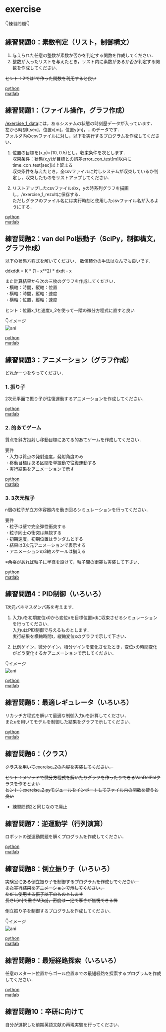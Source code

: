 # exercise 

👇練習問題👇

## 練習問題0：素数判定（リスト，制御構文）
1. 与えられた任意の整数が素数か否かを判定する関数を作成してください．  
2. 整数が入ったリストを与えたとき，リスト内に素数があるか否か判定する関数を作成してください．  

~~ヒント：2では1で作った関数を利用すると良い~~  

[python](https://github.com/YoshimitsuMatsutaIe/ans_2021/blob/main/exercise_py/exercise_0.py)  
[matlab]()  



## 練習問題1：（ファイル操作，グラフ作成）
[/exercise_1_data](https://github.com/YoshimitsuMatsutaIe/ans_2021/tree/main/exercise_py/exercise_1_data)には，あるシステムの状態の時刻歴データが入っています．  
左から時刻t[sec]，位置x[m]，位置y[m]，...のデータです．  
フォルダ内のcsvファイルに対し，以下を実行するプログラムを作成してください．  

1. 位置の目標を(x,y)=(10, 0.5)とし，収束条件を次とします．  
収束条件：状態(x,y)が目標との誤差error_con_test[m]以内にtime_con_test[sec]以上留まる  
収束条件を与えたとき，全csvファイルに対しシステムが収束しているか判定し，収束したものをリストアップしてください．  

2. リストアップしたcsvファイルのx，yの時系列グラフを描画し，/exercise_1_rezultに保存する．  
ただしグラフのファイル名には実行時刻と使用したcsvファイル名が入るようにする．  

[python](https://github.com/YoshimitsuMatsutaIe/ans_2021/blob/main/exercise_py/exercise_1.py)  
[matlab]()  


## 練習問題2：van del Pol振動子（SciPy，制御構文，グラフ作成）
以下の状態方程式を解いてください．
数値積分の手法はなんでも良いです．  

ddxddt = K * (1 - x**2) * dxdt - x  

また計算結果から次の三枚のグラフを作成してください．  
・横軸：時間，縦軸：位置  
・横軸：時間，縦軸：速度  
・横軸：位置，縦軸：速度  

ヒント：位置x_1と速度x_2を使って一階の微分方程式に直すと良い  


👇イメージ  
<img src="https://github.com/YoshimitsuMatsutaIe/ans_2021/blob/main/misc/exercise_2.png" alt="ani" title="vandelpol">

[python](https://github.com/YoshimitsuMatsutaIe/ans_2021/blob/main/exercise_py/exercise_2.py)  
[matlab]()  


## 練習問題3：アニメーション（グラフ作成）
どれか一つをやってください．  




### 1. 振り子
2次元平面で振り子が往復運動するアニメーションを作成してください．  

[python](https://github.com/YoshimitsuMatsutaIe/ans_2021/blob/main/exercise_py/exercise_3_1.py)  
[matlab]()  


### 2. 的あてゲーム
質点を斜方投射し移動目標にあてる的あてゲームを作成してください．  

要件  
・入力は質点の発射速度，発射角度のみ  
・移動目標はある区間を単振動で往復運動する  
・実行結果をアニメーションで示す  

[python](https://github.com/YoshimitsuMatsutaIe/ans_2021/blob/main/exercise_py/exercise_3_2.py)  
[matlab]()  


### 3. 3次元粒子
n個の粒子が立方体容器内を動き回るシミュレーションを行ってください．  

要件  
・粒子は壁で完全弾性衝突する  
・粒子同士の衝突は無視する  
・初期速度，初期位置はランダムとする  
・結果は3次元アニメーションで表示する  
・アニメーションの3軸スケールは揃える  

※余裕があれば粒子に半径を設けて，粒子間の衝突も実装して下さい．  

[python]()  
[matlab]()  


## 練習問題4：PID制御（いろいろ）
1次元バネマスダンパ系を考えます．  

1. 入力uを初期変位x0から変位xを目標位置xdに収束させるシミュレーションを行ってください．  
入力uはPID制御で与えるものとします．  
実行結果を横軸時間t，縦軸変位xのグラフで示して下さい．  

2. 比例ゲイン，微分ゲイン，積分ゲインを変化させたとき，変位xの時間変化がどう変化するかアニメーションで示してください．  

👇イメージ  
<img src="https://github.com/YoshimitsuMatsutaIe/ans_2021/blob/main/misc/exercise_4.gif" alt="ani" title="PID">  

[python](https://github.com/YoshimitsuMatsutaIe/ans_2021/blob/main/exercise_py/exercise_4.py)  
[matlab]()  


## 練習問題5：最適レギュレータ（いろいろ）
リカッチ方程式を解いて最適な制御入力uを計算してください．  
またuを用いてモデルを制御した結果をグラフで示してください．  

[python](https://github.com/YoshimitsuMatsutaIe/ans_2021/blob/main/exercise_py/exercise_5.py)  
[matlab]()  


## 練習問題6：（クラス）
~~クラスを用いてexercise_2の内容を実装してください．~~  

~~ヒント：メソッドで微分方程式を解いたりグラフを作ったりできるVanDelPolクラスを作るとよい~~  
~~ヒント：exercise_2.pyモジュールをインポートしてファイル内の関数を使うと良い~~  

* 練習問題2と同じなので廃止


## 練習問題7：逆運動学（行列演算）
ロボットの逆運動問題を解くプログラムを作成してください．  

[python](https://github.com/YoshimitsuMatsutaIe/ans_2021/blob/main/exercise_py/exercise_7.py)  
[matlab]()  

## 練習問題8：倒立振り子（いろいろ）
~~実験室にある倒立振り子を制御するプログラムを作成してください．~~  
~~また実行結果をアニメーションで示してください．~~  
~~ただし使用する振子以下のものとします~~  
~~長さL[m]で重さM[kg]，密度は一定で厚さが無視できる棒~~  

倒立振り子を制御するプログラムを作成してください．

👇イメージ  
<img src="https://github.com/YoshimitsuMatsutaIe/ans_2021/blob/main/misc/exercise_8__by_LQR.gif" alt="ani" title="pendulum">

[python](https://github.com/YoshimitsuMatsutaIe/ans_2021/blob/main/exercise_py/exercise_8.py)  
[matlab]()  

## 練習問題9：最短経路探索（いろいろ）
任意のスタート位置からゴール位置までの最短経路を探索するプログラムを作成してください．  

[python](https://github.com/YoshimitsuMatsutaIe/ans_2021/blob/main/exercise_py/exercise_9.py)  
[matlab]()  

## 練習問題10：卒研に向けて
自分が選択した前期英語文献の再現実験を行ってください．  